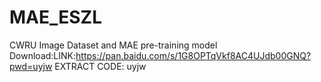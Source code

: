# MAE_ESZL
CWRU Image Dataset and MAE pre-training model Download:LINK:https://pan.baidu.com/s/1G8OPTqVkf8AC4UJdb00GNQ?pwd=uyjw EXTRACT CODE: uyjw
